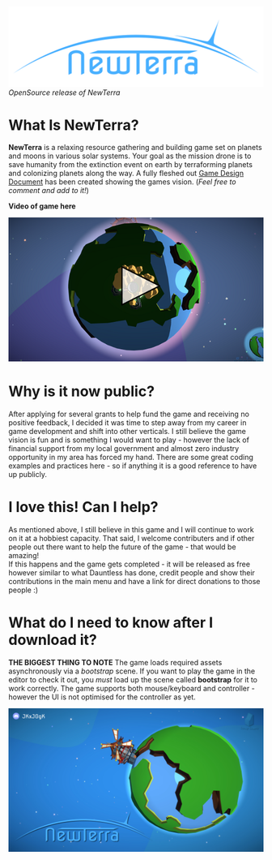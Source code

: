 ![NewTerra Logo](/Assets/2.%20Artwork/Logo.png)
*OpenSource release of NewTerra*

# What Is NewTerra?
**NewTerra** is a relaxing resource gathering and building game set on planets and moons in various solar systems.  Your goal as the mission drone is to save humanity from the extinction event on earth by terraforming planets and colonizing planets along the way.
A fully fleshed out [Game Design Document](https://docs.google.com/document/d/1NYWqWIF6ULXIiZC99v4d6BNCfC1VkDRlUcD5BAccXhU/edit?usp=sharing) has been created showing the games vision.  (*Feel free to comment and add to it!*)

**Video of game here**

[![YouTube](Landing.png)](https://www.youtube.com/watch?v=12vqFxX7Za4)

# Why is it now public?
After applying for several grants to help fund the game and receiving no positive feedback, I decided it was time to step away from my career in game development and shift into other verticals.
I still believe the game vision is fun and is something I would want to play - however the lack of financial support from my local government and almost zero industry opportunity in my area has forced my hand.
There are some great coding examples and practices here - so if anything it is a good reference to have up publicly.

# I love this! Can I help?
As mentioned above, I still believe in this game and I will continue to work on it at a hobbiest capacity.  That said, I welcome contributers and if other people out there want to help the future of the game - that would be amazing!  
If this happens and the game gets completed - it will be released as free however similar to what Dauntless has done, credit people and show their contributions in the main menu and have a link for direct donations to those people :)

# What do I need to know after I download it?
**THE BIGGEST THING TO NOTE** The game loads required assets asynchronously via a *bootstrap* scene.
If you want to play the game in the editor to check it out, you *must* load up the scene called **bootstrap** for it to work correctly.
The game supports both mouse/keyboard and controller - however the UI is not optimised for the controller as yet.

![Promo Pic](Assets/2.%20Artwork/UI/Promo%201.jpg)
